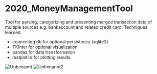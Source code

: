 # 2020_MoneyManagementTool
Tool for parsing, categorizing and presenting merged transaction data of multiple sources e.g. bankaccount and related credit card.
Techniques learned:
 - connecting db for optional persistency (sqlite3)
 - TKInter for optional visualization
 - pandas for data transformation
 - matplotlib for plotting results
 
![Unbenannt](https://user-images.githubusercontent.com/53125566/122550634-328e5e80-d034-11eb-9ace-59be52ae55e0.PNG)
![Unbenannt2](https://user-images.githubusercontent.com/53125566/122550639-34582200-d034-11eb-9557-df819f358405.PNG)
